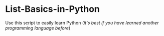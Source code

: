 # List-Basics-in-Python
Use this script to easily learn Python (*it's best if you have learned another programming language before*)
